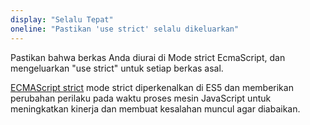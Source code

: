 ```yaml
---
display: "Selalu Tepat"
oneline: "Pastikan 'use strict' selalu dikeluarkan"
---
```


Pastikan bahwa berkas Anda diurai di Mode strict EcmaScript, dan mengeluarkan "use strict" untuk setiap berkas asal.

[ECMAScript strict](https://developer.mozilla.org/docs/Web/JavaScript/Reference/Strict_mode) mode strict diperkenalkan di ES5 dan memberikan perubahan perilaku pada waktu proses mesin JavaScript untuk meningkatkan kinerja dan membuat kesalahan muncul agar diabaikan.
